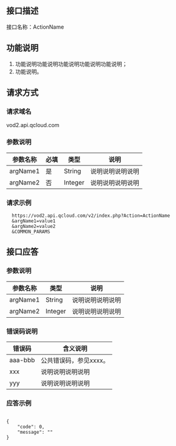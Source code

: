 ## 接口描述
接口名称：ActionName

## 功能说明
1. 功能说明功能说明功能说明功能说明功能说明；
2. 功能说明。

## 请求方式

### 请求域名
vod2.api.qcloud.com

### 参数说明
| 参数名称 | 必填 | 类型 | 说明 |
|---------|---------|---------|---------|
| argName1 | 是 | String | 说明说明说明说明 |
| argName2 | 否 | Integer | 说明说明说明说明  |

### 请求示例
```
  https://vod2.api.qcloud.com/v2/index.php?Action=ActionName
  &argName1=value1
  &argName2=value2
  &COMMON_PARAMS
```
## 接口应答

### 参数说明
| 参数名称 | 类型 | 说明 |
|---------|---------|---------|
| argName1 | String | 说明说明说明说明 |
| argName2 | Integer | 说明说明说明说明  |

### 错误码说明
| 错误码 | 含义说明|
|---------|---------|
| aaa-bbb | 公共错误码，参见xxxx。  |
| xxx | 说明说明说明说明  |
| yyy | 说明说明说明说明 |

### 应答示例
```

{
    "code": 0,
    "message": ""
}

```

